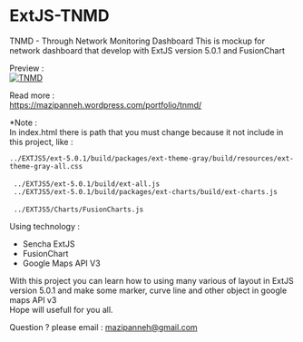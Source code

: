 # ExtJS-TNMD
TNMD - Through Network Monitoring Dashboard
This is mockup for network dashboard that develop with ExtJS version 5.0.1 and FusionChart</br>

Preview : </br>
<a href="https://mazipanneh.wordpress.com/portfolio/tnmd/" target="_blank"><img src="https://i1.wp.com/i1176.photobucket.com/albums/x322/mazipanneh/TMND_zpspux2ffff.png" alt="TNMD" /></a>

Read more : </br>
<a href="https://mazipanneh.wordpress.com/portfolio/tnmd/" target="_blank">https://mazipanneh.wordpress.com/portfolio/tnmd/</a>
  
*Note :</br>
    In index.html there is path that you must change because it not include in this project, like : </br>
    <code>  ../EXTJS5/ext-5.0.1/build/packages/ext-theme-gray/build/resources/ext-theme-gray-all.css </code> </br>
    <code>  ../EXTJS5/ext-5.0.1/build/ext-all.js </code> </br>
    <code>  ../EXTJS5/ext-5.0.1/build/packages/ext-charts/build/ext-charts.js </code> </br>
    <code>  ../EXTJS5/Charts/FusionCharts.js </code>

Using technology :</br>
- Sencha ExtJS
- FusionChart
- Google Maps API V3

With this project you can learn how to using many various of layout in ExtJS version 5.0.1 and make some marker, curve line and other object in google maps API v3</br>
Hope will usefull for you all.</br>

Question ? please email : mazipanneh@gmail.com

